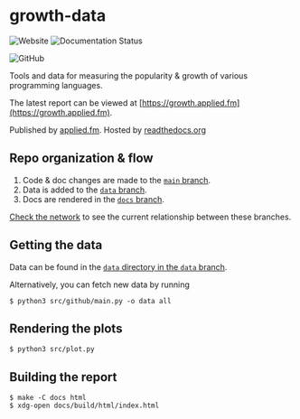 # growth-data

![Website](https://img.shields.io/website?url=https%3A%2F%2Fgrowth.applied.fm)
![Documentation Status](https://readthedocs.org/projects/fm-growth/badge/?version=latest)

![GitHub](https://img.shields.io/github/license/appliedfm/growth-data)

Tools and data for measuring the popularity & growth of various programming languages.

The latest report can be viewed at [https://growth.applied.fm](https://growth.applied.fm).

Published by [applied.fm](https://applied.fm). Hosted by [readthedocs.org](https://readthedocs.org/projects/fm-growth/)

## Repo organization & flow

1. Code & doc changes are made to the [`main` branch](https://github.com/appliedfm/growth-data).
2. Data is added to the [`data` branch](https://github.com/appliedfm/growth-data/tree/data).
3. Docs are rendered in the [`docs` branch](https://github.com/appliedfm/growth-data/tree/docs).

[Check the network](https://github.com/appliedfm/growth-data/network) to see the current relationship between these branches.

## Getting the data

Data can be found in the [`data` directory in the `data` branch](https://github.com/appliedfm/growth-data/tree/data/data).

Alternatively, you can fetch new data by running

```console
$ python3 src/github/main.py -o data all
```


## Rendering the plots

```console
$ python3 src/plot.py
```


## Building the report

```console
$ make -C docs html
$ xdg-open docs/build/html/index.html
```

